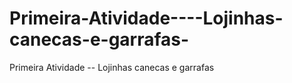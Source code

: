 # Primeira-Atividade----Lojinhas-canecas-e-garrafas-
Primeira Atividade -- Lojinhas canecas e garrafas 

